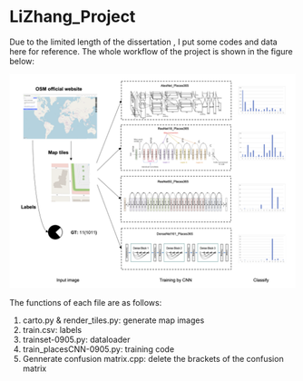 # LiZhang_Project
Due to the limited length of the dissertation , I put some codes and data here for reference.
The whole workflow of the project is shown in the figure below:

![12345](/image/intro.png)

The functions of each file are as follows:

1. carto.py & render_tiles.py: generate map images
2. train.csv: labels
3. trainset-0905.py: dataloader
4. train_placesCNN-0905.py: training code
5. Gennerate confusion matrix.cpp: delete the brackets of the confusion matrix

